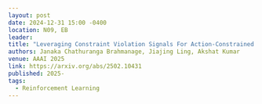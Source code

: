 ```yaml
---
layout: post
date: 2024-12-31 15:00 -0400
location: N09, EB
leader:
title: "Leveraging Constraint Violation Signals For Action-Constrained Reinforcement Learning"
authors: Janaka Chathuranga Brahmanage, Jiajing Ling, Akshat Kumar
venue: AAAI 2025
link: https://arxiv.org/abs/2502.10431
published: 2025-
tags:
  - Reinforcement Learning
---
```

